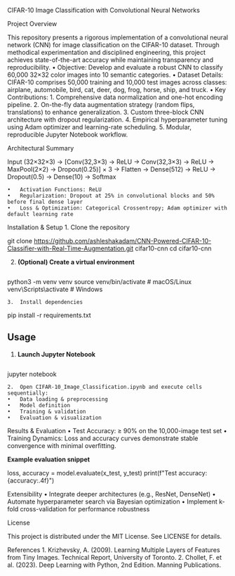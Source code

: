 CIFAR-10 Image Classification with Convolutional Neural Networks

Project Overview

This repository presents a rigorous implementation of a convolutional neural network (CNN) for image classification on the CIFAR-10 dataset. Through methodical experimentation and disciplined engineering, this project achieves state-of-the-art accuracy while maintaining transparency and reproducibility.
	•	Objective: Develop and evaluate a robust CNN to classify 60,000 32×32 color images into 10 semantic categories.
	•	Dataset Details: CIFAR-10 comprises 50,000 training and 10,000 test images across classes: airplane, automobile, bird, cat, deer, dog, frog, horse, ship, and truck.
	•	Key Contributions:
	1.	Comprehensive data normalization and one-hot encoding pipeline.
	2.	On-the-fly data augmentation strategy (random flips, translations) to enhance generalization.
	3.	Custom three-block CNN architecture with dropout regularization.
	4.	Empirical hyperparameter tuning using Adam optimizer and learning-rate scheduling.
	5.	Modular, reproducible Jupyter Notebook workflow.

Architectural Summary

Input (32×32×3)
→ [Conv(32,3×3) → ReLU → Conv(32,3×3) → ReLU → MaxPool(2×2) → Dropout(0.25)] × 3
→ Flatten
→ Dense(512) → ReLU → Dropout(0.5)
→ Dense(10) → Softmax

	•	Activation Functions: ReLU
	•	Regularization: Dropout at 25% in convolutional blocks and 50% before final dense layer
	•	Loss & Optimization: Categorical Crossentropy; Adam optimizer with default learning rate

Installation & Setup
	1.	Clone the repository

git clone https://github.com/ashleshakadam/CNN-Powered-CIFAR-10-Classifier-with-Real-Time-Augmentation.git cifar10-cnn
cd cifar10-cnn

2. **(Optional) Create a virtual environment**
   ```bash
python3 -m venv venv
source venv/bin/activate  # macOS/Linux
venv\Scripts\activate   # Windows

	3.	Install dependencies

pip install -r requirements.txt

## Usage
1. **Launch Jupyter Notebook**
   ```bash
jupyter notebook

	2.	Open CIFAR-10_Image_Classification.ipynb and execute cells sequentially:
	•	Data loading & preprocessing
	•	Model definition
	•	Training & validation
	•	Evaluation & visualization

Results & Evaluation
	•	Test Accuracy: ≥ 90% on the 10,000-image test set
	•	Training Dynamics: Loss and accuracy curves demonstrate stable convergence with minimal overfitting.


**Example evaluation snippet**

loss, accuracy = model.evaluate(x_test, y_test)
print(f"Test accuracy: {accuracy:.4f}")

Extensibility
	•	Integrate deeper architectures (e.g., ResNet, DenseNet)
	•	Automate hyperparameter search via Bayesian optimization
	•	Implement k-fold cross-validation for performance robustness

License

This project is distributed under the MIT License. See LICENSE for details.

References
	1.	Krizhevsky, A. (2009). Learning Multiple Layers of Features from Tiny Images. Technical Report, University of Toronto.
	2.	Chollet, F. et al. (2023). Deep Learning with Python, 2nd Edition. Manning Publications.
